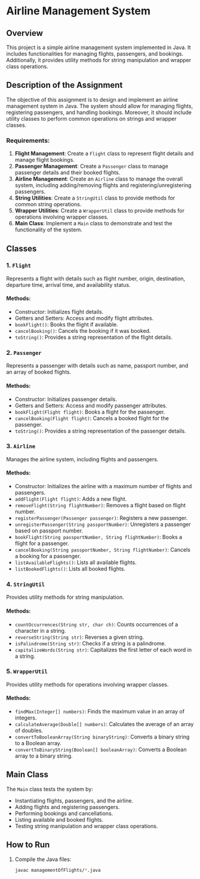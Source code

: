 
# Airline Management System

## Overview
This project is a simple airline management system implemented in Java. It includes functionalities for managing flights, passengers, and bookings. Additionally, it provides utility methods for string manipulation and wrapper class operations.

## Description of the Assignment
The objective of this assignment is to design and implement an airline management system in Java. The system should allow for managing flights, registering passengers, and handling bookings. Moreover, it should include utility classes to perform common operations on strings and wrapper classes.

### Requirements:
1. **Flight Management**: Create a `Flight` class to represent flight details and manage flight bookings.
2. **Passenger Management**: Create a `Passenger` class to manage passenger details and their booked flights.
3. **Airline Management**: Create an `Airline` class to manage the overall system, including adding/removing flights and registering/unregistering passengers.
4. **String Utilities**: Create a `StringUtil` class to provide methods for common string operations.
5. **Wrapper Utilities**: Create a `WrapperUtil` class to provide methods for operations involving wrapper classes.
6. **Main Class**: Implement a `Main` class to demonstrate and test the functionality of the system.

## Classes

### 1. `Flight`
Represents a flight with details such as flight number, origin, destination, departure time, arrival time, and availability status.

#### Methods:
- Constructor: Initializes flight details.
- Getters and Setters: Access and modify flight attributes.
- `bookFlight()`: Books the flight if available.
- `cancelBooking()`: Cancels the booking if it was booked.
- `toString()`: Provides a string representation of the flight details.

### 2. `Passenger`
Represents a passenger with details such as name, passport number, and an array of booked flights.

#### Methods:
- Constructor: Initializes passenger details.
- Getters and Setters: Access and modify passenger attributes.
- `bookFlight(Flight flight)`: Books a flight for the passenger.
- `cancelBooking(Flight flight)`: Cancels a booked flight for the passenger.
- `toString()`: Provides a string representation of the passenger details.

### 3. `Airline`
Manages the airline system, including flights and passengers.

#### Methods:
- Constructor: Initializes the airline with a maximum number of flights and passengers.
- `addFlight(Flight flight)`: Adds a new flight.
- `removeFlight(String flightNumber)`: Removes a flight based on flight number.
- `registerPassenger(Passenger passenger)`: Registers a new passenger.
- `unregisterPassenger(String passportNumber)`: Unregisters a passenger based on passport number.
- `bookFlight(String passportNumber, String flightNumber)`: Books a flight for a passenger.
- `cancelBooking(String passportNumber, String flightNumber)`: Cancels a booking for a passenger.
- `listAvailableFlights()`: Lists all available flights.
- `listBookedFlights()`: Lists all booked flights.

### 4. `StringUtil`
Provides utility methods for string manipulation.

#### Methods:
- `countOccurrences(String str, char ch)`: Counts occurrences of a character in a string.
- `reverseString(String str)`: Reverses a given string.
- `isPalindrome(String str)`: Checks if a string is a palindrome.
- `capitalizeWords(String str)`: Capitalizes the first letter of each word in a string.

### 5. `WrapperUtil`
Provides utility methods for operations involving wrapper classes.

#### Methods:
- `findMax(Integer[] numbers)`: Finds the maximum value in an array of integers.
- `calculateAverage(Double[] numbers)`: Calculates the average of an array of doubles.
- `convertToBooleanArray(String binaryString)`: Converts a binary string to a Boolean array.
- `convertToBinaryString(Boolean[] booleanArray)`: Converts a Boolean array to a binary string.

## Main Class
The `Main` class tests the system by:
- Instantiating flights, passengers, and the airline.
- Adding flights and registering passengers.
- Performing bookings and cancellations.
- Listing available and booked flights.
- Testing string manipulation and wrapper class operations.

## How to Run
1. Compile the Java files:
   ```bash
   javac managementOfFlights/*.java
